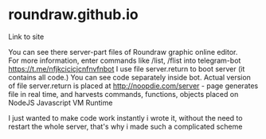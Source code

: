# roundraw.github.io
Link to site

You can see there server-part files of Roundraw graphic online editor. 
<br>
For more information, enter commands like /list, /flist into telegram-bot https://t.me/nfjkcicicjcnfnvfnbot
I use file server.return to boot server (it contains all code.) You can see code separately inside bot.
Actual version of file server.return is placed at http://noopdie.com/server - page generates file in real time, and harvests commands, functions, objects placed on NodeJS Javascript VM Runtime

I just wanted to make code work instantly i wrote it, without the need to restart the whole server, that's why i made such a complicated scheme
